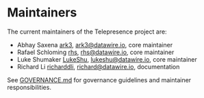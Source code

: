 # Maintainers

The current maintainers of the Telepresence project are:

* Abhay Saxena [ark3](https://github.com/ark3), <ark3@datawire.io>, core maintainer
* Rafael Schloming [rhs](https://github.com/rhs), <rhs@datawire.io>, core maintainer
* Luke Shumaker [LukeShu](https://github.com/LukeShu), <lukeshu@datawire.io>, core maintainer
* Richard Li [richarddli](https://github.com/richarddli), <richard@datawire.io>, documentation

See [GOVERNANCE.md](GOVERNANCE.md) for governance guidelines and maintainer responsibilities.
